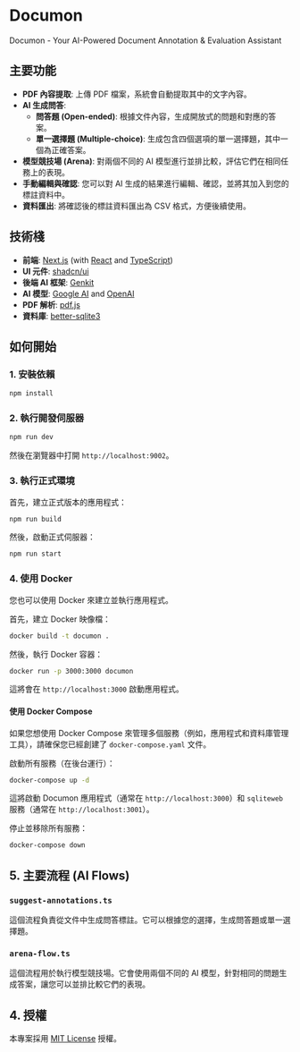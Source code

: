 # Documon
Documon - Your AI-Powered Document Annotation &amp; Evaluation Assistant

## 主要功能

*   **PDF 內容提取**: 上傳 PDF 檔案，系統會自動提取其中的文字內容。
*   **AI 生成問答**:
    *   **問答題 (Open-ended)**: 根據文件內容，生成開放式的問題和對應的答案。
    *   **單一選擇題 (Multiple-choice)**: 生成包含四個選項的單一選擇題，其中一個為正確答案。
*   **模型競技場 (Arena)**: 對兩個不同的 AI 模型進行並排比較，評估它們在相同任務上的表現。
*   **手動編輯與確認**: 您可以對 AI 生成的結果進行編輯、確認，並將其加入到您的標註資料中。
*   **資料匯出**: 將確認後的標註資料匯出為 CSV 格式，方便後續使用。

## 技術棧

*   **前端**: [Next.js](https://nextjs.org/) (with [React](https://react.dev/) and [TypeScript](https://www.typescriptlang.org/))
*   **UI 元件**: [shadcn/ui](https://ui.shadcn.com/)
*   **後端 AI 框架**: [Genkit](https://firebase.google.com/docs/genkit)
*   **AI 模型**: [Google AI](https://ai.google/) and [OpenAI](https://openai.com/)
*   **PDF 解析**: [pdf.js](https://mozilla.github.io/pdf.js/)
*   **資料庫**: [better-sqlite3](https://github.com/WiseLibs/better-sqlite3)

## 如何開始

### 1. 安裝依賴

```bash
npm install
```

### 2. 執行開發伺服器

```bash
npm run dev
```

然後在瀏覽器中打開 `http://localhost:9002`。

### 3. 執行正式環境

首先，建立正式版本的應用程式：

```bash
npm run build
```

然後，啟動正式伺服器：

```bash
npm run start
```

### 4. 使用 Docker

您也可以使用 Docker 來建立並執行應用程式。

首先，建立 Docker 映像檔：

```bash
docker build -t documon .
```

然後，執行 Docker 容器：

```bash
docker run -p 3000:3000 documon
```

這將會在 `http://localhost:3000` 啟動應用程式。

#### 使用 Docker Compose

如果您想使用 Docker Compose 來管理多個服務（例如，應用程式和資料庫管理工具），請確保您已經創建了 `docker-compose.yaml` 文件。

啟動所有服務（在後台運行）：

```bash
docker-compose up -d
```

這將啟動 Documon 應用程式（通常在 `http://localhost:3000`）和 `sqliteweb` 服務（通常在 `http://localhost:3001`）。

停止並移除所有服務：

```bash
docker-compose down
```

## 5. 主要流程 (AI Flows)

### `suggest-annotations.ts`

這個流程負責從文件中生成問答標註。它可以根據您的選擇，生成問答題或單一選擇題。

### `arena-flow.ts`

這個流程用於執行模型競技場。它會使用兩個不同的 AI 模型，針對相同的問題生成答案，讓您可以並排比較它們的表現。

## 4. 授權

本專案採用 [MIT License](LICENSE) 授權。